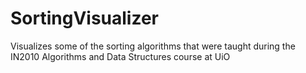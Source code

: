 # SortingVisualizer
Visualizes some of the sorting algorithms that were taught during the IN2010 Algorithms and Data Structures course at UiO
